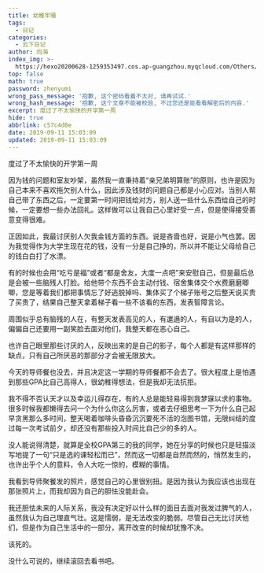 ```yaml
---
title: 幼稚牢骚
tags:
  - 日记
categories:
  - 云下日记
author: 向海
index_img: >-
  https://hexo20200628-1259353497.cos.ap-guangzhou.myqcloud.com/Others/Fluid/about.png
top: false
math: true
password: zhenyumi
wrong_pass_message: '抱歉, 这个密码看着不太对, 请再试试.'
wrong_hash_message: '抱歉, 这个文章不能被校验, 不过您还是能看看解密后的内容.'
excerpt: 度过了不太愉快的开学第一周
hide: true
abbrlink: c57c4d0e
date: 2019-09-11 15:03:09
updated: 2019-09-11 15:03:09
---
```


度过了不太愉快的开学第一周

因为钱的问题和室友吵架，虽然我一直秉持着“亲兄弟明算账”的原则，也许是因为自己本来不喜欢拖欠别人什么，因此涉及钱财的问题自己都是小心应对。当别人帮自己带了东西之后，一定要第一时间把钱给对方，别人送一些什么东西给自己的时候，一定要想一些办法回礼。这样做可以让我自己心里好受一点，但是使得接受善意变得很难。

正因如此，我最讨厌别人欠我金钱方面的东西。说是吝啬也好，说是小气也罢。因为我觉得作为大学生现在花的钱，没有一分是自己挣的，所以并不能让父母给自己的钱白白打了水漂。

有的时候也会用“吃亏是福”或者“都是舍友，大度一点吧”来安慰自己，但是最后总是会被一些脑残人打脸。给他带个东西不会主动付钱、宿舍集体交个水费磨磨唧唧，您是等着我们都把事情忘了好逃脱掉吗、集体买了个梯子账号之后整天说买贵了买贵了，结果自己整天拿着梯子看一些不该看的东西，发表智障言论。

周围似乎总有脑残的人在，有整天发表高见的人，有邋遢的人，有自以为是的人，偏偏自己还要用一副笑脸去面对他们，我整天都在恶心自己。

也许自己眼里那些讨厌的人，反映出来的是自己的影子，每个人都是有这样那样的缺点，只有自己所厌恶的那部分才会被无限放大。

今天的导师餐也没去，并且决定这一学期的导师餐都不会去了。很大程度上是怕遇到那些GPA比自己高得人，很幼稚得想法，但是我却无法抗拒。

我不得不否认天才以及幸运儿得存在，有的人总是能轻易得到我梦寐以求的事物。很多时候我都懒得去问一个为什么你这么厉害，或者去仔细思考一下为什么自己起早贪黑那么多时间，整天喝着咖啡头昏昏沉沉要死不活的泡图书馆，无限纠结的度过每一次考试前夕，却还没有那些投入时间比自己少的多的人。

没人能说得清楚，就算是全校GPA第三的我的同学，她在分享的时候也只是轻描淡写地提了一句“只是选的课轻松而已”，然而这一切都是自然而然的，悄然发生的，也许出乎个人的意料，令人大吃一惊的，模糊的事情。

我看到导师聚餐发的照片，感觉自己的心里很别扭。是因为我认为我应该也出现在那张照片上，而我却因为自己的胆怯没能赴会。

我还胆怯未来的人际关系，我没有决定好以什么样的面目去面对我发过脾气的人，虽然我认为自己理直气壮。这是懦弱，是无法改变的脆弱。尽管自己无比讨厌他们，但是作为自己生活中的一部分，离开改变的时候却犹豫不决。

该死的。

没什么可说的，继续滚回去看书吧。